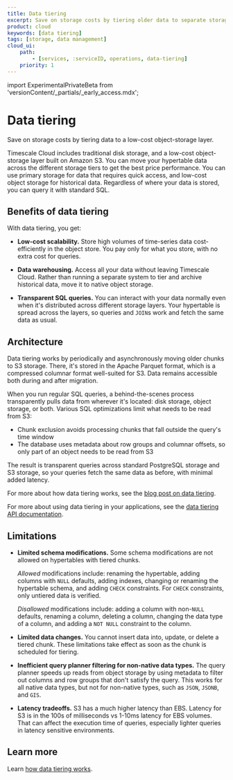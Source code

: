```yaml
---
title: Data tiering
excerpt: Save on storage costs by tiering older data to separate storage
product: cloud
keywords: [data tiering]
tags: [storage, data management]
cloud_ui:
    path:
        - [services, :serviceID, operations, data-tiering]
    priority: 1
---
```


import ExperimentalPrivateBeta from 'versionContent/_partials/_early_access.mdx';

# Data tiering

Save on storage costs by tiering data to a low-cost object-storage layer.

<ExperimentalPrivateBeta />

Timescale Cloud includes traditional disk storage, and a low-cost object-storage
layer built on Amazon S3. You can move your hypertable data across the different
storage tiers to get the best price performance. You can use primary storage for
data that requires quick access, and low-cost object storage for historical
data. Regardless of where your data is stored, you can query it with standard
SQL.

## Benefits of data tiering

With data tiering, you get:

*   **Low-cost scalability.** Store high volumes of time-series data
    cost-efficiently in the object store. You pay only for what you store, with
    no extra cost for queries.

*   **Data warehousing.** Access all your data without leaving Timescale Cloud.
    Rather than running a separate system to tier and archive historical data,
    move it to native object storage.

*   **Transparent SQL queries.** You can interact with your data normally even
    when it's distributed across different storage layers. Your hypertable is
    spread across the layers, so queries and `JOIN`s work and fetch the same
    data as usual.

## Architecture

Data tiering works by periodically and asynchronously moving older chunks to S3
storage. There, it's stored in the Apache Parquet format, which is a compressed
columnar format well-suited for S3. Data remains accessible both during and
after migration.

When you run regular SQL queries, a behind-the-scenes process transparently
pulls data from wherever it's located: disk storage, object storage, or both.
Various SQL optimizations limit what needs to be read from S3:

*   Chunk exclusion avoids processing chunks that fall outside the query's time
    window
*   The database uses metadata about row groups and columnar offsets, so only
    part of an object needs to be read from S3

The result is transparent queries across standard PostgreSQL storage and S3
storage, so your queries fetch the same data as before, with minimal added
latency.

For more about how data tiering works, see the
[blog post on data tiering][blog-data-tiering].

For more about using data tiering in your applications, see the
[data tiering API documentation][data-tiering-api].

## Limitations

*   **Limited schema modifications.** Some schema modifications are not allowed
    on hypertables with tiered chunks.

    _Allowed_ modifications include: renaming the hypertable, adding columns
    with `NULL` defaults, adding indexes, changing or renaming the hypertable
    schema, and adding `CHECK` constraints. For `CHECK` constraints, only
    untiered data is verified.

    _Disallowed_ modifications include: adding a column with non-`NULL`
    defaults, renaming a column, deleting a column, changing the data type of a
    column, and adding a `NOT NULL` constraint to the column.

*   **Limited data changes.** You cannot insert data into, update, or delete a
    tiered chunk. These limitations take effect as soon as the chunk is
    scheduled for tiering.

*   **Inefficient query planner filtering for non-native data types.** The query
    planner speeds up reads from object storage by using metadata to filter out
    columns and row groups that don't satisfy the query. This works for all
    native data types, but not for non-native types, such as `JSON`, `JSONB`,
    and `GIS`.

*   **Latency tradeoffs.** S3 has a much higher latency than EBS. Latency for
    S3 is in the 100s of milliseconds vs 1-10ms latency for EBS volumes. That can
    affect the execution time of queries, especially lighter queries in latency
    sensitive environments.

## Learn more

Learn [how data tiering works][how-to].

[blog-data-tiering]: https://www.timescale.com/blog/expanding-the-boundaries-of-postgresql-announcing-a-bottomless-consumption-based-object-storage-layer-built-on-amazon-s3/
[how-to]: /cloud/:currentVersion:/data-tiering/tier-data-object-storage/
[data-tiering-api]: /api/:currentVersion:/FIXME/
